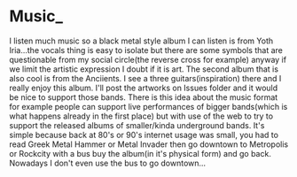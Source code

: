 # Music_
I listen much music so a black metal style album I can listen is from Yoth Iria...the vocals thing is easy to isolate but there are some symbols that are questionable from my social circle(the reverse cross for example)
anyway if we limit the artistic expression I doubt if it is art. 
The second album that is also cool is from the Anciients. I see a three guitars(inspiration) there and I really enjoy this album. I'll post the artworks on Issues folder and it would be nice to support those bands.
There is this idea about the music format for example people can support live performances of bigger bands(which is what happens already in the first place) but with use of the web to try to support the released albums of smaller/kinda underground bands.
It's simple because back at 80's or 90's internet usage was small, you had to read Greek Metal Hammer or Metal Invader then go downtown to Metropolis or Rockcity with a bus buy the album(in it's physical form) and go back. Nowadays I don't even use the bus to go downtown...
